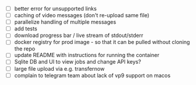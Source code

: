 - [ ] better error for unsupported links
- [ ] caching of video messages (don't re-upload same file)
- [ ] parallelize handling of multiple messages
- [ ] add tests
- [ ] download progress bar / live stream of stdout/stderr
- [ ] docker registry for prod image - so that it can be pulled without cloning the repo
- [ ] update README with instructions for running the container
- [ ] Sqlite DB and UI to view jobs and change API keys?
- [ ] large file upload via e.g. transfernow
- [ ] complain to telegram team about lack of vp9 support on macos
